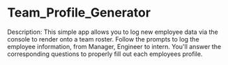 # Team_Profile_Generator
Description:
This simple app allows you to log new employee data via the console to render onto a team roster. Follow the prompts to log the employee information, from Manager, Engineer to intern. You'll answer the corresponding questions to properly fill out each employees profile.

